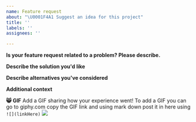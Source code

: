 ```yaml
---
name: Feature request
about: "\U0001F4A1 Suggest an idea for this project"
title: ''
labels: ''
assignees: ''

---
```


**Is your feature request related to a problem? Please describe.**
<!--- A clear and concise description of what the problem is. Ex. I'm always frustrated when [...]--->

**Describe the solution you'd like**
<!--- A clear and concise description of what you want to happen. --->

**Describe alternatives you've considered**
<!--- A clear and concise description of any alternative solutions or features you've considered. --->

**Additional context**
<!--- Add any other context or screenshots about the feature request here. --->

**😸 GIF**
Add a GIF sharing how your experience went! To add a GIF you can go to giphy.com copy the GIF link and using mark down post it in here using `![](linkHere)`
![](https://media.giphy.com/media/d3mlE7uhX8KFgEmY/giphy.gif?cid=ecf05e47nkbcrkgaoyf0fe6rhdlkrq79e1r7qky1zed0uiny&rid=giphy.gif&ct=g)
